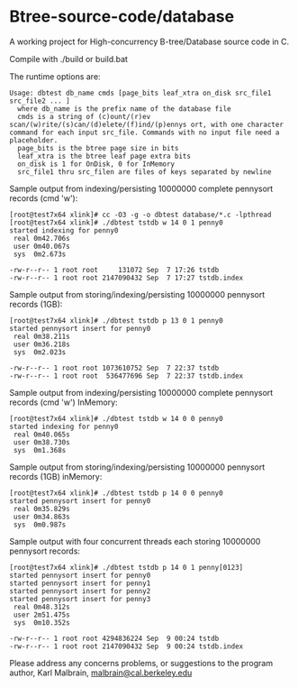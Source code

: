 Btree-source-code/database
==========================

A working project for High-concurrency B-tree/Database source code in C.

Compile with ./build or build.bat

The runtime options are:

    Usage: dbtest db_name cmds [page_bits leaf_xtra on_disk src_file1 src_file2 ... ]
      where db_name is the prefix name of the database file
      cmds is a string of (c)ount/(r)ev scan/(w)rite/(s)can/(d)elete/(f)ind/(p)ennys ort, with one character command for each input src_file. Commands with no input file need a placeholder.
      page_bits is the btree page size in bits
      leaf_xtra is the btree leaf page extra bits
      on_disk is 1 for OnDisk, 0 for InMemory
      src_file1 thru src_filen are files of keys separated by newline

Sample output from indexing/persisting 10000000 complete pennysort records (cmd 'w'):

    [root@test7x64 xlink]# cc -O3 -g -o dbtest database/*.c -lpthread
    [root@test7x64 xlink]# ./dbtest tstdb w 14 0 1 penny0
    started indexing for penny0
     real 0m42.706s
     user 0m40.067s
     sys  0m2.673s

    -rw-r--r-- 1 root root     131072 Sep  7 17:26 tstdb
    -rw-r--r-- 1 root root 2147090432 Sep  7 17:27 tstdb.index

Sample output from storing/indexing/persisting 10000000 pennysort records (1GB):

    [root@test7x64 xlink]# ./dbtest tstdb p 13 0 1 penny0
    started pennysort insert for penny0
     real 0m38.211s
     user 0m36.218s
     sys  0m2.023s

    -rw-r--r-- 1 root root 1073610752 Sep  7 22:37 tstdb
    -rw-r--r-- 1 root root  536477696 Sep  7 22:37 tstdb.index

Sample output from indexing/persisting 10000000 complete pennysort records (cmd 'w') InMemory:

    [root@test7x64 xlink]# ./dbtest tstdb w 14 0 0 penny0
    started indexing for penny0
     real 0m40.065s
     user 0m38.730s
     sys  0m1.368s

Sample output from storing/indexing/persisting 10000000 pennysort records (1GB) inMemory:

    [root@test7x64 xlink]# ./dbtest tstdb p 14 0 0 penny0
    started pennysort insert for penny0
     real 0m35.829s
     user 0m34.863s
     sys  0m0.987s

Sample output with four concurrent threads each storing 10000000 pennysort records:

    [root@test7x64 xlink]# ./dbtest tstdb p 14 0 1 penny[0123]
    started pennysort insert for penny0
    started pennysort insert for penny1
    started pennysort insert for penny2
    started pennysort insert for penny3
     real 0m48.312s
     user 2m51.475s
     sys  0m10.352s
 
    -rw-r--r-- 1 root root 4294836224 Sep  9 00:24 tstdb
    -rw-r--r-- 1 root root 2147090432 Sep  9 00:24 tstdb.index

Please address any concerns problems, or suggestions to the program author, Karl Malbrain, malbrain@cal.berkeley.edu
